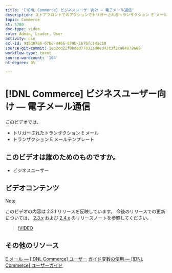 ```yaml
---
title: '[!DNL Commerce] ビジネスユーザー向け — 電子メール通信'
description: ストアフロントでのアクションでトリガーされるトランザクション E メールを使用して、顧客とのコミュニケーションを図ります。 ストアの電子メールテンプレートをカスタマイズして設定します。
topic: Commerce
kt: 5780
doc-type: video
role: Admin, Leader, User
activity: use
exl-id: 91530766-07be-4466-879b-1b7bfc14ac10
source-git-commit: 1eb2cd22f9bded77032ad0ed43c3f2ca84879a69
workflow-type: tm+mt
source-wordcount: '104'
ht-degree: 0%

---
```


# [!DNL Commerce] ビジネスユーザー向け — 電子メール通信

このビデオでは、

- トリガーされたトランザクション E メール
- トランザクション E メールテンプレート

## このビデオは誰のためのものですか。

- ビジネスユーザー

## ビデオコンテンツ

>[!NOTE]
>
>このビデオの内容は 2.3.1 リリースを反映しています。 今後のリリースでの更新については、 [ 2.3.x](https://devdocs.magento.com/guides/v2.3/release-notes/bk-release-notes.html) および [ 2.4.x](https://devdocs.magento.com/guides/v2.4/release-notes/bk-release-notes.html) のリリースノートを参照してください。

>[!VIDEO](https://video.tv.adobe.com/v/36190?quality=12&learn=on)

## その他のリソース

[E メール —  [!DNL Commerce] ユーザー](https://docs.magento.com/user-guide/marketing/email-templates.html)
[ガイド変数の使用 —  [!DNL Commerce] ユーザーガイド](https://docs.magento.com/user-guide/marketing/variables.html)
